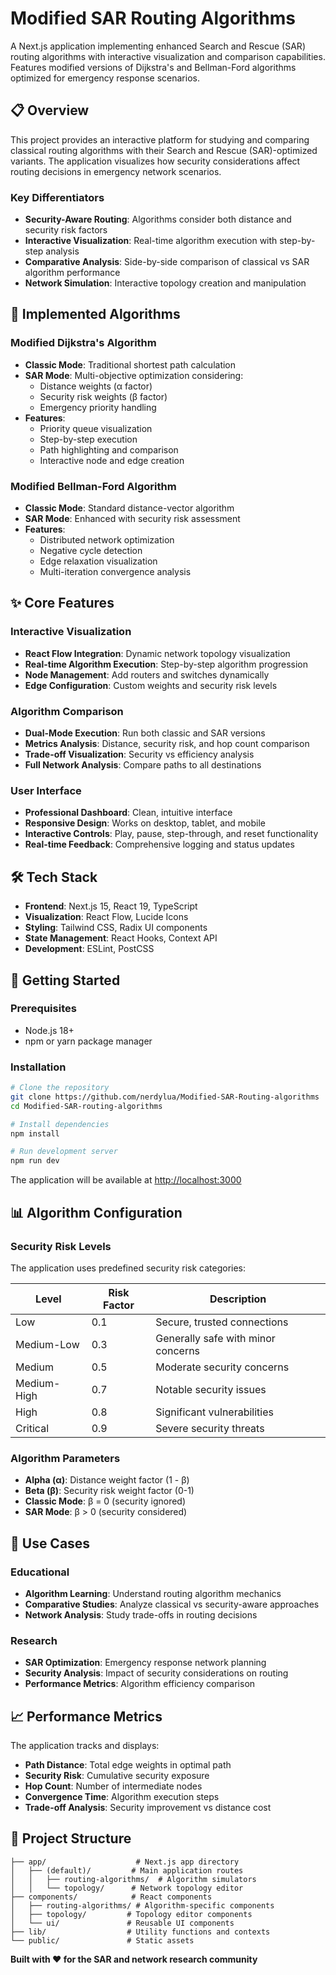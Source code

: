 # Modified SAR Routing Algorithms

A Next.js application implementing enhanced Search and Rescue (SAR) routing algorithms with interactive visualization and comparison capabilities. Features modified versions of Dijkstra's and Bellman-Ford algorithms optimized for emergency response scenarios.

## 📋 Overview

This project provides an interactive platform for studying and comparing classical routing algorithms with their Search and Rescue (SAR)-optimized variants. The application visualizes how security considerations affect routing decisions in emergency network scenarios.

### Key Differentiators

- **Security-Aware Routing**: Algorithms consider both distance and security risk factors
- **Interactive Visualization**: Real-time algorithm execution with step-by-step analysis
- **Comparative Analysis**: Side-by-side comparison of classical vs SAR algorithm performance
- **Network Simulation**: Interactive topology creation and manipulation

## 🧮 Implemented Algorithms

### Modified Dijkstra's Algorithm
- **Classic Mode**: Traditional shortest path calculation
- **SAR Mode**: Multi-objective optimization considering:
  - Distance weights (α factor)
  - Security risk weights (β factor)
  - Emergency priority handling
- **Features**:
  - Priority queue visualization
  - Step-by-step execution
  - Path highlighting and comparison
  - Interactive node and edge creation

### Modified Bellman-Ford Algorithm
- **Classic Mode**: Standard distance-vector algorithm
- **SAR Mode**: Enhanced with security risk assessment
- **Features**:
  - Distributed network optimization
  - Negative cycle detection
  - Edge relaxation visualization
  - Multi-iteration convergence analysis

## ✨ Core Features

### Interactive Visualization
- **React Flow Integration**: Dynamic network topology visualization
- **Real-time Algorithm Execution**: Step-by-step algorithm progression
- **Node Management**: Add routers and switches dynamically
- **Edge Configuration**: Custom weights and security risk levels

### Algorithm Comparison
- **Dual-Mode Execution**: Run both classic and SAR versions
- **Metrics Analysis**: Distance, security risk, and hop count comparison
- **Trade-off Visualization**: Security vs efficiency analysis
- **Full Network Analysis**: Compare paths to all destinations

### User Interface
- **Professional Dashboard**: Clean, intuitive interface
- **Responsive Design**: Works on desktop, tablet, and mobile
- **Interactive Controls**: Play, pause, step-through, and reset functionality
- **Real-time Feedback**: Comprehensive logging and status updates

## 🛠 Tech Stack

- **Frontend**: Next.js 15, React 19, TypeScript
- **Visualization**: React Flow, Lucide Icons
- **Styling**: Tailwind CSS, Radix UI components
- **State Management**: React Hooks, Context API
- **Development**: ESLint, PostCSS

## 🚦 Getting Started

### Prerequisites
- Node.js 18+ 
- npm or yarn package manager

### Installation

```bash
# Clone the repository
git clone https://github.com/nerdylua/Modified-SAR-Routing-algorithms
cd Modified-SAR-routing-algorithms

# Install dependencies
npm install

# Run development server
npm run dev
```

The application will be available at [http://localhost:3000](http://localhost:3000)

## 📊 Algorithm Configuration

### Security Risk Levels
The application uses predefined security risk categories:

| Level | Risk Factor | Description |
|-------|-------------|-------------|
| Low | 0.1 | Secure, trusted connections |
| Medium-Low | 0.3 | Generally safe with minor concerns |
| Medium | 0.5 | Moderate security concerns |
| Medium-High | 0.7 | Notable security issues |
| High | 0.8 | Significant vulnerabilities |
| Critical | 0.9 | Severe security threats |

### Algorithm Parameters
- **Alpha (α)**: Distance weight factor (1 - β)
- **Beta (β)**: Security risk weight factor (0-1)
- **Classic Mode**: β = 0 (security ignored)
- **SAR Mode**: β > 0 (security considered)

## 🎯 Use Cases

### Educational
- **Algorithm Learning**: Understand routing algorithm mechanics
- **Comparative Studies**: Analyze classical vs security-aware approaches
- **Network Analysis**: Study trade-offs in routing decisions

### Research
- **SAR Optimization**: Emergency response network planning
- **Security Analysis**: Impact of security considerations on routing
- **Performance Metrics**: Algorithm efficiency comparison

## 📈 Performance Metrics

The application tracks and displays:

- **Path Distance**: Total edge weights in optimal path
- **Security Risk**: Cumulative security exposure
- **Hop Count**: Number of intermediate nodes
- **Convergence Time**: Algorithm execution steps
- **Trade-off Analysis**: Security improvement vs distance cost

## 🌟 Project Structure

```
├── app/                    # Next.js app directory
│   ├── (default)/         # Main application routes
│   │   ├── routing-algorithms/  # Algorithm simulators
│   │   └── topology/      # Network topology editor
├── components/            # React components
│   ├── routing-algorithms/ # Algorithm-specific components
│   ├── topology/         # Topology editor components
│   └── ui/               # Reusable UI components
├── lib/                  # Utility functions and contexts
└── public/               # Static assets
```

**Built with ❤️ for the SAR and network research community**
